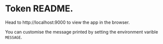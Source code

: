 # Token README.

Head to http://localhost:9000 to view the app in the browser.

You can customise the message printed by setting the environment varible `MESSAGE`.
